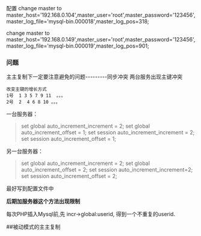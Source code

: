 配置
change master to master_host='192.168.0.104',master_user='root',master_password='123456',master_log_file='mysql-bin.000018',master_log_pos=318;


change master to master_host='192.168.0.149',master_user='root',master_password='123456',master_log_file='mysql-bin.000019',master_log_pos=901;

### 问题 ###
主主复制下一定要注意避免的问题---------同步冲突
两台服务出现主键冲突
	
	改变主键的增长方式
	1号  1 3 5 7 9 11  。。。
	2号  2  4 6 8 10 。。。
一台服务器：
> 	set global auto_increment_increment = 2;
> 	set global auto_increment_offset = 1; 
> 	set session auto_increment_increment = 2;
> 	set session auto_increment_offset = 1; 

另一台服务器：   

> 	set global auto_increment_increment = 2;
> 	set global auto_increment_offset = 2; 
> 	set session auto_increment_increment=2;
> 	set session auto_increment_offset = 2; 

最好写到配置文件中

**后期加服务器这个方法出现限制**

每次PHP插入Mysql前,先 incr->global:userid, 得到一个不重复的userid.



##被动模式的主主复制
